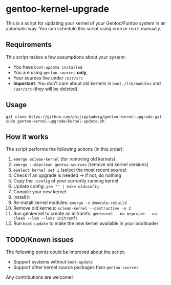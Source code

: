 # gentoo-kernel-upgrade
This is a script for updating your kernel of your Gentoo/Funtoo system in
an automatic way.
You can schedule this script using cron or run it manually.

## Requirements
This script makes a few assumptions about your system:

* You have ``boot-update installed``
* You are using ``gentoo-sources`` **only**,
* Your sources live under ``/usr/src``
* **Important**: You don't care about old kernels in ``boot``, ``/lib/modules`` and ``/usr/src`` (they will be deleted).

## Usage
    git clone https://github.com/philippludwig/gentoo-kernel-upgrade.git
    sudo gentoo-kernel-upgrade/kernel-update.sh

## How it works
The script performs the following actions (in this order):

1. ``emerge eclean-kernel`` (for removing old kernels)
2. ``emerge --depclean gentoo-sources`` (remove old kernel versions)
3. ``eselect kernel set 1`` (select the most recent source)
4. Check if an upgrade is needed -> if not, do nothing
5. Copy the ``.config`` of your currently running kernel
6. Update config: ``yes "" | make oldconfig``
7. Compile your new kernel
8. Install it
9. Re-install kernel modules: ``emerge -v @module-rebuild``
10. Remove old kernels: ``eclean-kernel --destructive -n 2``
11. Run genkernel to create an initramfs: ``genkernel --no-mrproper --no-clean --lvm --luks initramfs``
12. Run ``boot-update`` to make the new kernel available in your bootloader

## TODO/Known issues
The following points could be improved about the script:

* Support systems without ``boot-update``
* Support other kernel source packages than ``gentoo-sources``

Any contributions are welcome!
